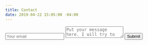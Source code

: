 ```yaml
---
title: Contact
date: 2019-04-22 15:05:00 -04:00
---
```


<form method="POST" action="https://formspree.io/contact@papertinker.com">
  <input type="email" name="email" placeholder="Your email">
  <textarea name="message" placeholder="Put your message here. I will try to respond as soon as I am able."></textarea>
  <button type="submit">Submit</button>
</form>